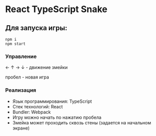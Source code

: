 # React TypeScript Snake

## Для запуска игры:

```
npm i
npm start
```

### Управление

← ↑ → ↓ - движение змейки

пробел - новая игра

### Реализация
* Язык программирования: TypeScript
* Cтек технологий: React
* Bundler: Webpack
* Игру можно начать по нажатию пробела  
* Змейка может проходить сквозь стены (задается на начальном экране)  